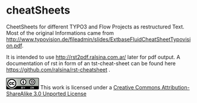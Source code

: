 cheatSheets
===========

CheetSheets for different TYPO3 and Flow Projects as restructured Text. Most of the original Informations came from http://www.typovision.de/fileadmin/slides/ExtbaseFluidCheatSheetTypovision.pdf.

It is intended to use http://rst2pdf.ralsina.com.ar/ later for pdf output.
A documentation of rst in form of an tst-cheat-sheet can be found here https://github.com/ralsina/rst-cheatsheet .

![cc-by-sa](cc-by-sa.png)
This work is licensed under a [Creative Commons Attribution-ShareAlike 3.0 Unported License][]

[Creative Commons Attribution-ShareAlike 3.0 Unported License]: http://creativecommons.org/licenses/by-sa/3.0/